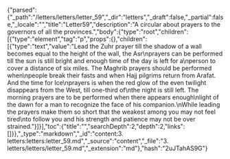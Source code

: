 {"parsed":{"_path":"/letters/letters/letter_59","_dir":"letters","_draft":false,"_partial":false,"_locale":"","title":"Letter59","description":"A circular about prayers to the governors of all the provinces.","body":{"type":"root","children":[{"type":"element","tag":"p","props":{},"children":[{"type":"text","value":"Lead the Zuhr prayer till the shadow of a wall becomes equal to the height of the wall, the Asr\nprayers can be performed till the sun is still bright and enough time of the day is left for a\nperson to cover a distance of six miles. The Maghrib prayers should be performed when\npeople break their fasts and when Hajj pilgrims return from Arafat. And the time for Ice\nprayers is when the red glow of the even twilight disappears from the West, till one-third of\nthe night is still left. The morning prayers are to be performed when there appears enough\nlight of the dawn for a man to recognize the face of his companion.\nWhile leading the prayers make them so short that the weakest among you may not feel tired\nto follow you and his strength and patience may not be over strained."}]}],"toc":{"title":"","searchDepth":2,"depth":2,"links":[]}},"_type":"markdown","_id":"content:3. letters:letters:letter_59.md","_source":"content","_file":"3. letters/letters/letter_59.md","_extension":"md"},"hash":"2uJTahAS9G"}